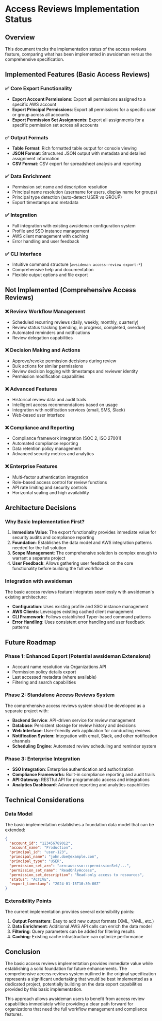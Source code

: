 # Access Reviews Implementation Status

## Overview

This document tracks the implementation status of the access reviews feature, comparing what has been implemented in awsideman versus the comprehensive specification.

## Implemented Features (Basic Access Reviews)

### ✅ Core Export Functionality
- **Export Account Permissions**: Export all permissions assigned to a specific AWS account
- **Export Principal Permissions**: Export all permissions for a specific user or group across all accounts
- **Export Permission Set Assignments**: Export all assignments for a specific permission set across all accounts

### ✅ Output Formats
- **Table Format**: Rich formatted table output for console viewing
- **JSON Format**: Structured JSON output with metadata and detailed assignment information
- **CSV Format**: CSV export for spreadsheet analysis and reporting

### ✅ Data Enrichment
- Permission set name and description resolution
- Principal name resolution (username for users, display name for groups)
- Principal type detection (auto-detect USER vs GROUP)
- Export timestamps and metadata

### ✅ Integration
- Full integration with existing awsideman configuration system
- Profile and SSO instance management
- AWS client management with caching
- Error handling and user feedback

### ✅ CLI Interface
- Intuitive command structure (`awsideman access-review export-*`)
- Comprehensive help and documentation
- Flexible output options and file export

## Not Implemented (Comprehensive Access Reviews)

### ❌ Review Workflow Management
- Scheduled recurring reviews (daily, weekly, monthly, quarterly)
- Review status tracking (pending, in progress, completed, overdue)
- Automated reminders and notifications
- Review delegation capabilities

### ❌ Decision Making and Actions
- Approve/revoke permission decisions during review
- Bulk actions for similar permissions
- Review decision logging with timestamps and reviewer identity
- Permission modification capabilities

### ❌ Advanced Features
- Historical review data and audit trails
- Intelligent access recommendations based on usage
- Integration with notification services (email, SMS, Slack)
- Web-based user interface

### ❌ Compliance and Reporting
- Compliance framework integration (SOC 2, ISO 27001)
- Automated compliance reporting
- Data retention policy management
- Advanced security metrics and analytics

### ❌ Enterprise Features
- Multi-factor authentication integration
- Role-based access control for review functions
- API rate limiting and security controls
- Horizontal scaling and high availability

## Architecture Decisions

### Why Basic Implementation First?

1. **Immediate Value**: The export functionality provides immediate value for security audits and compliance reporting
2. **Foundation**: Establishes the data model and AWS integration patterns needed for the full solution
3. **Scope Management**: The comprehensive solution is complex enough to warrant a separate project
4. **User Feedback**: Allows gathering user feedback on the core functionality before building the full workflow

### Integration with awsideman

The basic access reviews feature integrates seamlessly with awsideman's existing architecture:

- **Configuration**: Uses existing profile and SSO instance management
- **AWS Clients**: Leverages existing cached client management
- **CLI Framework**: Follows established Typer-based command patterns
- **Error Handling**: Uses consistent error handling and user feedback patterns

## Future Roadmap

### Phase 1: Enhanced Export (Potential awsideman Extensions)
- Account name resolution via Organizations API
- Permission policy details export
- Last accessed metadata (where available)
- Filtering and search capabilities

### Phase 2: Standalone Access Reviews System
The comprehensive access reviews system should be developed as a separate project with:

- **Backend Service**: API-driven service for review management
- **Database**: Persistent storage for review history and decisions
- **Web Interface**: User-friendly web application for conducting reviews
- **Notification System**: Integration with email, Slack, and other notification channels
- **Scheduling Engine**: Automated review scheduling and reminder system

### Phase 3: Enterprise Integration
- **SSO Integration**: Enterprise authentication and authorization
- **Compliance Frameworks**: Built-in compliance reporting and audit trails
- **API Gateway**: RESTful API for programmatic access and integrations
- **Analytics Dashboard**: Advanced reporting and analytics capabilities

## Technical Considerations

### Data Model
The basic implementation establishes a foundation data model that can be extended:

```json
{
  "account_id": "123456789012",
  "account_name": "Production",
  "principal_id": "user-123",
  "principal_name": "john.doe@example.com",
  "principal_type": "USER",
  "permission_set_arn": "arn:aws:sso:::permissionSet/...",
  "permission_set_name": "ReadOnlyAccess",
  "permission_set_description": "Read-only access to resources",
  "status": "ACTIVE",
  "export_timestamp": "2024-01-15T10:30:00Z"
}
```

### Extensibility Points
The current implementation provides several extensibility points:

1. **Output Formatters**: Easy to add new output formats (XML, YAML, etc.)
2. **Data Enrichment**: Additional AWS API calls can enrich the data model
3. **Filtering**: Query parameters can be added for filtering results
4. **Caching**: Existing cache infrastructure can optimize performance

## Conclusion

The basic access reviews implementation provides immediate value while establishing a solid foundation for future enhancements. The comprehensive access reviews system outlined in the original specification represents a significant undertaking that would be best implemented as a dedicated project, potentially building on the data export capabilities provided by this basic implementation.

This approach allows awsideman users to benefit from access review capabilities immediately while providing a clear path forward for organizations that need the full workflow management and compliance features.
